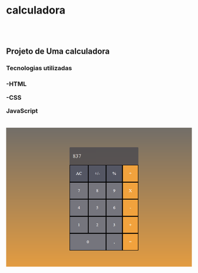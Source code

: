 <h1>calculadora</h1>
<br>
<br>
<h2>Projeto de Uma calculadora</h2>


<h3>Tecnologias utilizadas<h3>
<p>-HTML</p>
<p>-CSS</p>
<p>JavaScript</p>

<br>
<img src="https://github.com/Edivilhian-H/calculadora/blob/main/img/Projeto.png?raw=true"/>
<br>

